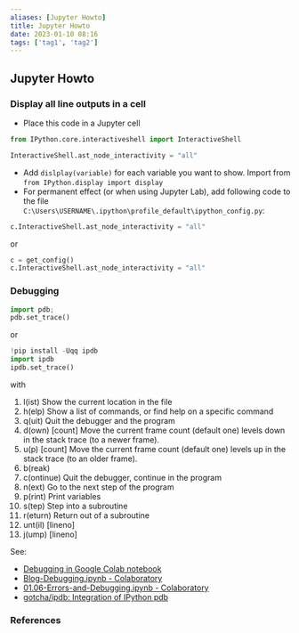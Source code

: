 ```yaml
---
aliases: [Jupyter Howto]
title: Jupyter Howto
date: 2023-01-10 08:16
tags: ['tag1', 'tag2']
---
```


## Jupyter Howto

### Display all line outputs in a cell

- Place this code in a Jupyter cell

```python
from IPython.core.interactiveshell import InteractiveShell

InteractiveShell.ast_node_interactivity = "all"
```

- Add `dislplay(variable)` for each variable you want to show. Import from `from IPython.display import display`
- For permanent effect (or when using Jupyter Lab), add following code to the file `C:\Users\USERNAME\.ipython\profile_default\ipython_config.py`:

```python
c.InteractiveShell.ast_node_interactivity = "all"
```

 or

```python
c = get_config()
c.InteractiveShell.ast_node_interactivity = "all"
```

### Debugging

```python
import pdb; 
pdb.set_trace()
```

or

```python
!pip install -Uqq ipdb
import ipdb
ipdb.set_trace()
```

with

1. l(ist) Show the current location in the file
2. h(elp) Show a list of commands, or find help on a specific command
3. q(uit) Quit the debugger and the program
4. d(own) \[count\] Move the current frame count (default one) levels down in the stack trace (to a newer frame).
5. u(p) \[count\] Move the current frame count (default one) levels up in the stack trace (to an older frame).
6. b(reak)
7. c(ontinue) Quit the debugger, continue in the program
8. n(ext) Go to the next step of the program
9. p(rint) Print variables
10. s(tep) Step into a subroutine
11. r(eturn) Return out of a subroutine
12. unt(il) \[lineno\]
13. j(ump) \[lineno\]

See:

- [Debugging in Google Colab notebook](https://zohaib.me/debugging-in-google-collab-notebook/)
- [Blog-Debugging.ipynb - Colaboratory](https://colab.research.google.com/drive/1rs2CH79vwVdK_JUpJuQaM_BMb1JL0bdg?usp=sharing)
- [01.06-Errors-and-Debugging.ipynb - Colaboratory](https://colab.research.google.com/github/jakevdp/PythonDataScienceHandbook/blob/master/notebooks/01.06-Errors-and-Debugging.ipynb)
- [gotcha/ipdb: Integration of IPython pdb](https://github.com/gotcha/ipdb)

### References
